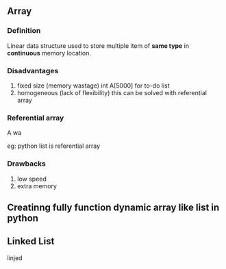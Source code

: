 ## Array
### Definition
Linear data structure used to store multiple item of **same type** in **continuous** memory location.

### Disadvantages
1. fixed size (memory wastage) int A[5000] for to-do list
2. homogeneous (lack of flexibility) 
this can be solved with referential array

### Referential array
A wa

eg: python list is referential array

### Drawbacks
1. low speed
2. extra memory


## Creatinng fully function dynamic array like list in python


## Linked List
linjed